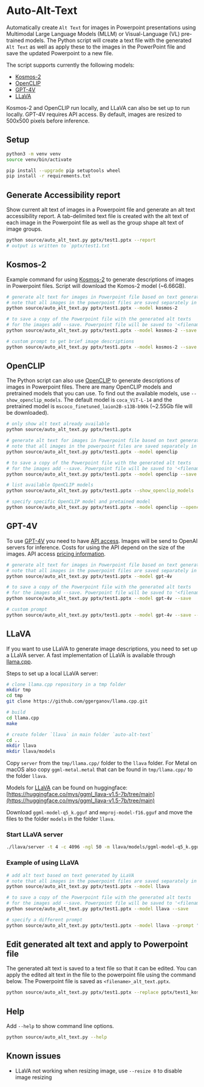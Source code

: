 # Auto-Alt-Text

Automatically create `Alt Text` for images in Powerpoint presentations using Multimodal Large Language Models (MLLM) or Visual-Language (VL) pre-trained models. The Python script will create a text file with the generated `Alt Text` as well as apply these to the images in the PowerPoint file and save the updated Powerpoint to a new file.

The script supports currently the following models:

- [Kosmos-2](https://github.com/microsoft/unilm/tree/master/kosmos-2)
- [OpenCLIP](https://github.com/mlfoundations/open_clip)
- [GPT-4V](https://openai.com/research/gpt-4v-system-card)
- [LLaVA](https://llava-vl.github.io)

Kosmos-2 and OpenCLIP run locally, and LLaVA can also be set up to run locally. GPT-4V requires API access. By default, images are resized to 500x500 pixels before inference.

## Setup

```sh
python3 -m venv venv
source venv/bin/activate

pip install --upgrade pip setuptools wheel
pip install -r requirements.txt
```

## Generate Accessibility report

Show current alt text of images in a Powerpoint file and generate an alt text accessibility report. A tab-delimited text file is created with the alt text of each image in the Powerpoint file as well as the group shape alt text of image groups.

```sh
python source/auto_alt_text.py pptx/test1.pptx --report
# output is written to `pptx/test1.txt`
```

## Kosmos-2

Example command for using [Kosmos-2](https://github.com/microsoft/unilm/tree/master/kosmos-2) to generate descriptions of images in Powerpoint files. Script will download the Komos-2 model (~6.66GB).

```sh
# generate alt text for images in Powerpoint file based on text generated by Kosmos-2
# note that all images in the powerpoint files are saved separately in a folder
python source/auto_alt_text.py pptx/test1.pptx --model kosmos-2

# to save a copy of the Powerpoint file with the generated alt texts
# for the images add --save. Powerpoint file will be saved to '<filename>_alt_text.pptx'
python source/auto_alt_text.py pptx/test1.pptx --model kosmos-2 --save

# custom prompt to get brief image descriptions
python source/auto_alt_text.py pptx/test1.pptx --model kosmos-2 --save --prompt "<grounding>An image of"
```

## OpenCLIP

The Python script can also use [OpenCLIP](https://github.com/mlfoundations/open_clip) to generate descriptions of images in Powerpoint files. There are many OpenCLIP models and pretrained models that you can use. To find out the available models, use `--show_openclip_models`. The default model is `coca_ViT-L-14` and the pretrained model is `mscoco_finetuned_laion2B-s13B-b90k` (~2.55Gb file will be downloaded).

```sh
# only show alt text already available
python source/auto_alt_text.py pptx/test1.pptx

# generate alt text for images in Powerpoint file based on text generated by OpenCLIP
# note that all images in the powerpoint files are saved separately in a folder
python source/auto_alt_text.py pptx/test1.pptx --model openclip

# to save a copy of the Powerpoint file with the generated alt texts
# for the images add --save. Powerpoint file will be saved to '<filename>_alt_text.pptx'
python source/auto_alt_text.py pptx/test1.pptx --model openclip --save

# list available OpenCLIP models
python source/auto_alt_text.py pptx/test1.pptx --show_openclip_models

# specify specific OpenCLIP model and pretained model
python source/auto_alt_text.py pptx/test1.pptx --model openclip --openclip_model coca_ViT-L-14 --openclip_pretrained mscoco_finetuned_laion2B-s13B-b90k
```

## GPT-4V

To use [GPT-4V](https://openai.com/research/gpt-4v-system-card) you need to have [API access](https://help.openai.com/en/articles/7102672-how-can-i-access-gpt-4). Images will be send to OpenAI servers for inference. Costs for using the API depend on the size of the images. API access [pricing information](https://openai.com/pricing#language-models).

```sh
# generate alt text for images in Powerpoint file based on text generated by GPT-4V
# note that all images in the powerpoint files are saved separately in a folder
python source/auto_alt_text.py pptx/test1.pptx --model gpt-4v

# to save a copy of the Powerpoint file with the generated alt texts
# for the images add --save. Powerpoint file will be saved to '<filename>_alt_text.pptx'
python source/auto_alt_text.py pptx/test1.pptx --model gpt-4v --save

# custom prompt
python source/auto_alt_text.py pptx/test1.pptx --model gpt-4v --save --prompt "Describe clearly in two sentences"
```

## LLaVA

If you want to use LLaVA to generate image descriptions, you need to set up a LLaVA server. A fast implementation of LLaVA is available through [llama.cpp](https://github.com/ggerganov/llama.cpp).

Steps to set up a local LLaVA server:

```sh
# clone llama.cpp repository in a tmp folder
mkdir tmp
cd tmp
git clone https://github.com/ggerganov/llama.cpp.git

# build
cd llama.cpp
make

# create folder `llava` in main folder `auto-alt-text`
cd ..
mkdir llava
mkdir llava/models
```

Copy `server` from the `tmp/llama.cpp/` folder to the `llava` folder. For Metal on macOS also copy `ggml-metal.metal` that can be found in `tmp/llama.cpp/` to the folder `llava`.

Models for [LLaVA](https://llava-vl.github.io) can be found on huggingface: [https://huggingface.co/mys/ggml_llava-v1.5-7b/tree/main](https://huggingface.co/mys/ggml_llava-v1.5-7b/tree/main)

Download `ggml-model-q5_k.gguf` and `mmproj-model-f16.gguf` and move the files to the folder `models` in the folder `llava`.

### Start LLaVA server

```sh
./llava/server -t 4 -c 4096 -ngl 50 -m llava/models/ggml-model-q5_k.gguf --host 0.0.0.0 --port 8007 --mmproj llava/models/mmproj-model-f16.gguf
```

### Example of using LLaVA

```sh
# add alt text based on text generated by LLaVA
# note that all images in the powerpoint files are saved separately in a folder
python source/auto_alt_text.py pptx/test1.pptx --model llava 

# to save a copy of the Powerpoint file with the generated alt texts
# for the images add --save. Powerpoint file will be saved to '<filename>_alt_text.pptx'
python source/auto_alt_text.py pptx/test1.pptx --model llava --save

# specify a different prompt
python source/auto_alt_text.py pptx/test1.pptx --model llava --prompt "Describe in simple words using maximal 125 characters"
```

## Edit generated alt text and apply to Powerpoint file

The generated alt text is saved to a text file so that it can be edited. You can apply the edited alt text in the file to the powerpoint file using the command below. The Powerpoint file is saved as `<filename>_alt_text.pptx`.

```sh
python source/auto_alt_text.py pptx/test1.pptx --replace pptx/test1_kosmos-2_edited.txt
```

## Help

Add `--help` to show command line options.

```sh
python source/auto_alt_text.py --help
```

## Known issues

- LLaVA not working when resizing image, use `--resize 0` to disable image resizing
